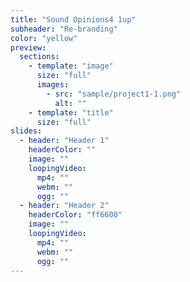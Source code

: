 ```yaml
---
title: "Sound Opinions4 1up"
subheader: "Re-branding"
color: "yellow"
preview:
  sections:
    - template: "image"
      size: "full"
      images:
        - src: "sample/project1-1.png"
          alt: ""
    - template: "title"
      size: "full"
slides:
  - header: "Header 1"
    headerColor: ""
    image: ""
    loopingVideo:
      mp4: ""
      webm: ""
      ogg: ""
  - header: "Header 2"
    headerColor: "ff6600"
    image: ""
    loopingVideo:
      mp4: ""
      webm: ""
      ogg: ""
---
```

